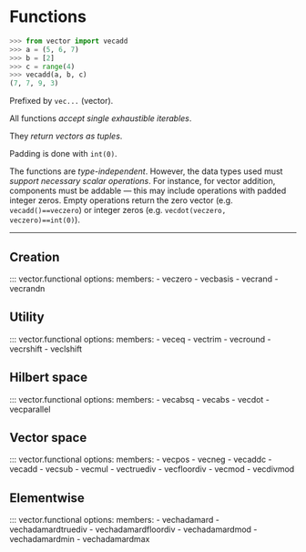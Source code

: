 # Functions

```python
>>> from vector import vecadd
>>> a = (5, 6, 7)
>>> b = [2]
>>> c = range(4)
>>> vecadd(a, b, c)
(7, 7, 9, 3)
```

Prefixed by `vec...` (vector).

All functions *accept single exhaustible iterables*.

They *return vectors as tuples*.

Padding is done with `int(0)`.

The functions are *type-independent*. However, the data types used must *support necessary scalar operations*. For instance, for vector addition, components must be addable — this may include operations with padded integer zeros. Empty operations return the zero vector (e.g. `vecadd()==veczero`) or integer zeros (e.g. `vecdot(veczero, veczero)==int(0)`).

---

## Creation

::: vector.functional
    options:
      members:
        - veczero
        - vecbasis
        - vecrand
        - vecrandn

## Utility

::: vector.functional
    options:
      members:
        - veceq
        - vectrim
        - vecround
        - vecrshift
        - veclshift

## Hilbert space

::: vector.functional
    options:
      members:
        - vecabsq
        - vecabs
        - vecdot
        - vecparallel

## Vector space

::: vector.functional
    options:
      members:
        - vecpos
        - vecneg
        - vecaddc
        - vecadd
        - vecsub
        - vecmul
        - vectruediv
        - vecfloordiv
        - vecmod
        - vecdivmod

## Elementwise

::: vector.functional
    options:
      members:
        - vechadamard
        - vechadamardtruediv
        - vechadamardfloordiv
        - vechadamardmod
        - vechadamardmin
        - vechadamardmax
